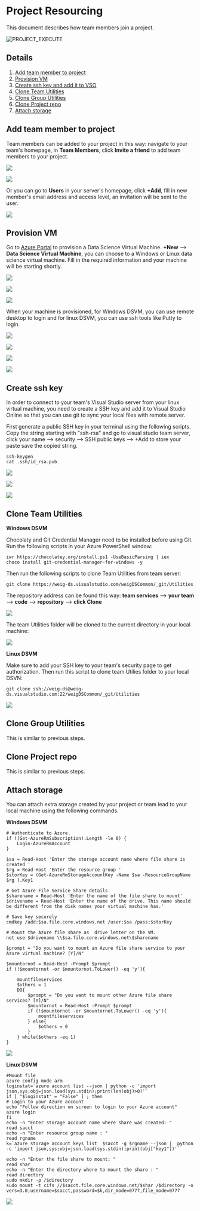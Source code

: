 # Project Resourcing

This document describes how team members join a project.

![PROJECT_EXECUTE](media/project_resource.png)

## Details
1. [Add team member to project](#Add-team-member-to-project)
2. [Provision VM](#Provision-VM)
3. [Create ssh key and add it to VSO](#Create-ssh-key)
4. [Clone Team Utilities](#Clone-Team-Utilities)
5. [Clone Group Utilities](#Clone-Group-Utilities)
6. [Clone Project repo](#Clone-Project-repo)
7. [Attach storage](#Attach-storage)

## Add team member to project

Team members can be added to your project in this way: navigate to your team's homepage, in **Team Members**, click **Invite a friend** to add team members to your project.

![](media/invite_team_member.PNG)

![](media/search_team_member.PNG)

Or you can go to **Users** in your server's homepage, click  **+Add**, fill in new member's email address and access level, an invitation will be sent to the user.

![](media/add_user_v2.PNG)


## Provision VM

Go to [Azure Portal](www.portal.azure.com) to provision a Data Science Virtual Machine. **+New** --> **Data Science Virtual Machine**, you can choose to a Windows or Linux data science virtual machine. Fill in the required information and your machine will be starting shortly.

![](media/create_vm_in_portal.PNG)

![](media/create_win_VM_step1.PNG)

![](media/create_win_VM_step2.PNG)

When your machine is provisioned, for Windows DSVM, you can use remote desktop to login and for linux DSVM, you can use ssh tools like Putty to login.

![](media/win_VM_setting.PNG)

![](media/win_DSVM_info.PNG)

![](media/linux_VM_setting.PNG)

![](media/linux_DSVM_info.PNG)


## Create ssh key

In order to connect to your team's Visual Studio server from your linux virtual machine, you need to create a SSH key and add it to Visual Studio Online so that you can use git to sync your local files with remote server.

First generate a public SSH key in your terminal using the following scripts. Copy the string starting with "ssh-rsa" and go to visual studio team server, click your name --> security --> SSH public keys --> +Add to store your paste save the copied string.

	ssh-keygen
	cat .ssh/id_rsa.pub

![](media/generate_ssh.PNG)

![](media/user_setting.PNG)

![](media/add_ssh.PNG)


## Clone Team Utilities

**Windows DSVM**

Chocolaty and Git Credential Manager need to be installed before using Git. Run the following scripts in your Azure PowerShell window:

	iwr https://chocolatey.org/install.ps1 -UseBasicParsing | iex
	choco install git-credential-manager-for-windows -y

Then run the following scripts to clone Team Utilities from team server:

	git clone https://weig-ds.visualstudio.com/weigDSCommon/_git/Utilities


The repository address can be found this way: **team services** --> **your team** --> **code** --> **repository** --> **click Clone**

 ![](media/find_repo_address.PNG)

The team Utilities folder will be cloned to the current directory in your local machine: 

![](media/clone_team_utilities.PNG)


**Linux DSVM**

Make sure to add your SSH key to your team's security page to get authorization. Then run this script to clone team Utilies folder to your local DSVN:

	git clone ssh://weig-ds@weig-ds.visualstudio.com:22/weigDSCommon/_git/Utilities

![](media/clone_team_utilities_linux.PNG)

## Clone Group Utilities

This is similar to previous steps.

## Clone Project repo

This is similar to previous steps.

## Attach storage

You can attach extra storage created by your project or team lead to your local machine using the following commands.

**Windows DSVM**

    # Authenticate to Azure.
    if ((Get-AzureRmSubscription).Length -le 0) {
        Login-AzureRmAccount
    }

    $sa = Read-Host 'Enter the storage account name where file share is created '
    $rg = Read-Host 'Enter the resource group '
    $storKey = (Get-AzureRmStorageAccountKey -Name $sa -ResourceGroupName $rg ).Key1

    # Get Azure File Service Share details
    $sharename = Read-Host 'Enter the name of the file share to mount'
    $drivename = Read-Host 'Enter the name of the drive. This name should be different from the disk names your virtual machine has.'

    # Save key securely
    cmdkey /add:$sa.file.core.windows.net /user:$sa /pass:$storKey

    # Mount the Azure file share as  drive letter on the VM. 
    net use $drivename \\$sa.file.core.windows.net\$sharename

	$prompt = "Do you want to mount an Azure file share service to your Azure virtual machine? [Y]/N"

    $mountornot = Read-Host -Prompt $prompt
    if (!$mountornot -or $mountornot.ToLower() -eq 'y'){
        
        mountfileservices
        $others = 1
        DO{
            $prompt = "Do you want to mount other Azure file share services? [Y]/N"
            $mountornot = Read-Host -Prompt $prompt
            if (!$mountornot -or $mountornot.ToLower() -eq 'y'){
                mountfileservices
            } else{
                $others = 0
            }
        } while($others -eq 1)
    }

![](media/attached_storage_win.PNG)

**Linux DSVM**

	#Mount file
	azure config mode arm
	loginstat=`azure account list --json | python -c 'import json,sys;obj=json.load(sys.stdin);print(len(obj)>0)'`
	if [ "$loginstat" = "False" ] ; then
	# Login to your Azure account
	echo "Follow direction on screen to login to your Azure account"
	azure login
	fi
	echo -n "Enter storage account name where share was created: "
	read sacct
	echo -n "Enter resource group name : "
	read rgname
	k=`azure storage account keys list  $sacct -g $rgname --json |  python -c 'import json,sys;obj=json.load(sys.stdin);print(obj["key1"])'`
	
	echo -n "Enter the file share to mount: "
	read shar
	echo -n "Enter the directory where to mount the share : "
	read directory
	sudo mkdir -p /$directory
	sudo mount -t cifs //$sacct.file.core.windows.net/$shar /$directory -o vers=3.0,username=$sacct,password=$k,dir_mode=0777,file_mode=0777

![](media/attached_storage_linux.PNG)